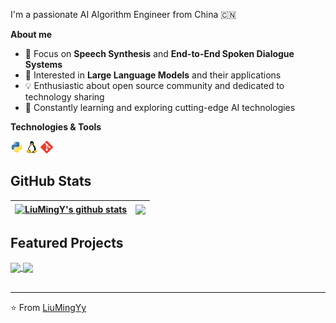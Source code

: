 I'm a passionate AI Algorithm Engineer from China 🇨🇳

**About me**

- 🔬 Focus on **Speech Synthesis** and **End-to-End Spoken Dialogue Systems**
- 🧠 Interested in **Large Language Models** and their applications
- 💡 Enthusiastic about open source community and dedicated to technology sharing
- 🌱 Constantly learning and exploring cutting-edge AI technologies

**Technologies & Tools**

<code><img height="20" alt="python" src="https://raw.githubusercontent.com/github/explore/80688e429a7d4ef2fca1e82350fe8e3517d3494d/topics/python/python.png"></code>
<code><img height="20" alt="linux" src="https://raw.githubusercontent.com/github/explore/80688e429a7d4ef2fca1e82350fe8e3517d3494d/topics/linux/linux.png"></code>
<code><img height="20" alt="git" src="https://raw.githubusercontent.com/github/explore/80688e429a7d4ef2fca1e82350fe8e3517d3494d/topics/git/git.png"></code>

## GitHub Stats

| <a href="https://github.com/LiuMingYy/github-readme-stats"><img align="center" src="https://github-readme-stats.vercel.app/api?username=LiuMingYy&show_icons=true&include_all_commits=true&theme=radical&hide_border=true" alt="LiuMingY's github stats" /></a> | <a href="https://github.com/LiuMingYy/github-readme-stats"><img align="center" src="https://github-readme-stats.vercel.app/api/top-langs/?username=LiuMingYy&layout=compact&theme=radical&hide_border=true" /></a> |
| ------------- | ------------- |

## Featured Projects

<a href="https://github.com/LiuMingYy/your-speech-synthesis-project">
  <img align="center" src="https://github-readme-stats.vercel.app/api/pin/?username=LiuMingYy&repo=your-speech-synthesis-project&theme=radical" />
</a>
<a href="https://github.com/LiuMingYy/your-dialogue-system-project">
  <img align="center" src="https://github-readme-stats.vercel.app/api/pin/?username=LiuMingYy&repo=your-dialogue-system-project&theme=radical" />
</a>

<br />
<br />

---

⭐️ From [LiuMingYy](https://github.com/LiuMingYy)
